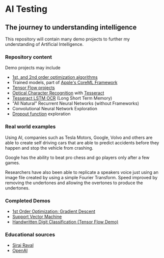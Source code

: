 # AI Testing

## The journey to understanding intelligence

This repository will contain many demo projects to further my understanding of Artificial Intelligence.

### Repository content

Demo projects may include

* [1st, and 2nd order optimization algorithms](https://web.stanford.edu/class/msande311/lecture13.pdf)
* Trained models, part of [Apple's CoreML Framework](https://developer.apple.com/documentation/coreml)
* [Tensor Flow projects](https://www.tensorflow.org/get_started/mnist/beginners)
* [Optical Character Recognition](https://en.wikipedia.org/wiki/Optical_character_recognition) with [Tesseract](https://github.com/tesseract-ocr/)
* [Tesseract LSTM OCR](https://github.com/tesseract-ocr/tesseract/wiki/4.0-with-LSTM) (Long Short Term Memory)
* "All Natural" Recurrent Neural Networks (without Frameworks)
* Convolutional Neural Network Exploration
* [Dropout function](https://en.wikipedia.org/wiki/Dropout_(neural_networks)) exploration


### Real world examples

Using AI, companies such as Tesla Motors, Google, Volvo and others are able to create self driving cars that are able to predict accidents before they happen and stop the vehicle from crashing.

Google has the ability to beat pro chess and go players only after a few games.

Researchers have also been able to replicate a speakers voice just using an image file created by using a simple Fourier Transform. Speed improved by removing the undertones and allowing the overtones to produce the undertones.

### Completed Demos
* [1st Order Optimization: Gradient Descent](https://github.com/prmelehan/AITesting/blob/master/Optimization/First%20Order/Gradient%20Descent/Gradient%20Descent%20Demo.ipynb)
* [Support Vector Machine](https://github.com/prmelehan/AITesting/blob/master/Support%20Vector%20Machine/Support%20Vector%20Machine.ipynb)
* [Handwritten Digit Classification (Tensor Flow Demo) ](https://github.com/prmelehan/AITesting/tree/master/TensorFlow/Tensor%20Flow%20Digit%20Classification.ipynb)

### Educational sources

* [Siraj Raval](https://github.com/llSourcell)
* [OpenAI](https://openai.com)


